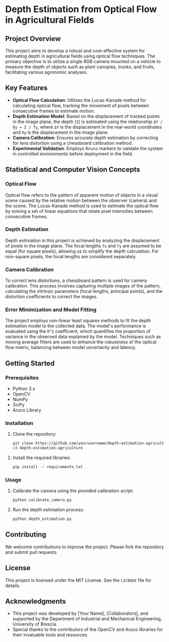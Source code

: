 # Depth Estimation from Optical Flow in Agricultural Fields

## Project Overview

This project aims to develop a robust and cost-effective system for estimating depth in agricultural fields using optical flow techniques. The primary objective is to utilize a single RGB camera mounted on a vehicle to measure the depth of objects such as plant canopies, trunks, and fruits, facilitating various agronomic analyses.

## Key Features

- **Optical Flow Calculation**: Utilizes the Lucas-Kanade method for calculating optical flow, tracking the movement of pixels between consecutive frames to estimate motion.
- **Depth Estimation Model**: Based on the displacement of tracked points in the image plane, the depth (`Z`) is estimated using the relationship `ΔY / δy = Z / fy`, where `ΔY` is the displacement in the real-world coordinates and `δy` is the displacement in the image plane.
- **Camera Calibration**: Ensures accurate depth estimation by correcting for lens distortion using a chessboard calibration method.
- **Experimental Validation**: Employs Aruco markers to validate the system in controlled environments before deployment in the field.

## Statistical and Computer Vision Concepts

### Optical Flow

Optical flow refers to the pattern of apparent motion of objects in a visual scene caused by the relative motion between the observer (camera) and the scene. The Lucas-Kanade method is used to estimate the optical flow by solving a set of linear equations that relate pixel intensities between consecutive frames.

### Depth Estimation

Depth estimation in this project is achieved by analyzing the displacement of pixels in the image plane. The focal lengths `fx` and `fy` are assumed to be equal (for square pixels), allowing us to simplify the depth calculation. For non-square pixels, the focal lengths are considered separately.

### Camera Calibration

To correct lens distortions, a chessboard pattern is used for camera calibration. This process involves capturing multiple images of the pattern, calculating the intrinsic parameters (focal lengths, principal points), and the distortion coefficients to correct the images.

### Error Minimization and Model Fitting

The project employs non-linear least squares methods to fit the depth estimation model to the collected data. The model's performance is evaluated using the `R^2` coefficient, which quantifies the proportion of variance in the observed data explained by the model. Techniques such as moving average filters are used to enhance the robustness of the optical flow metric, balancing between model uncertainty and latency.

## Getting Started

### Prerequisites

- Python 3.x
- OpenCV
- NumPy
- SciPy
- Aruco Library

### Installation

1. Clone the repository:
    ```sh
    git clone https://github.com/yourusername/depth-estimation-agriculture.git
    cd depth-estimation-agriculture
    ```

2. Install the required libraries:
    ```sh
    pip install -r requirements.txt
    ```

### Usage

1. Calibrate the camera using the provided calibration script:
    ```sh
    python calibrate_camera.py
    ```

2. Run the depth estimation process:
    ```sh
    python depth_estimation.py
    ```

## Contributing

We welcome contributions to improve the project. Please fork the repository and submit pull requests.

## License

This project is licensed under the MIT License. See the `LICENSE` file for details.

## Acknowledgments

- This project was developed by [Your Name], [Collaborators], and supported by the Department of Industrial and Mechanical Engineering, University of Brescia.
- Special thanks to the contributors of the OpenCV and Aruco libraries for their invaluable tools and resources.

